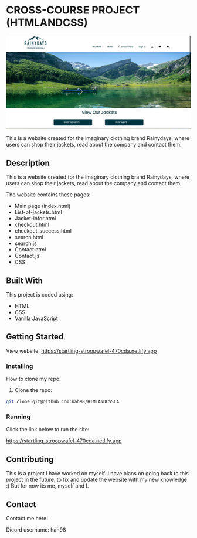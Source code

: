 # CROSS-COURSE PROJECT (HTMLANDCSS)

![image](./images/Skjermbilde%202023-05-31%20kl.%2014.50.56.png)

This is a website created for the imaginary clothing brand Rainydays, where users can shop their jackets,
read about the company and contact them.

## Description

This is a website created for the imaginary clothing brand Rainydays, where users can shop their jackets,
read about the company and contact them.

The website contains these pages:

- Main page (index.html)
- List-of-jackets.html
- Jacket-infor.html
- checkout.html
- checkout-success.html
- search.html
- search.js
- Contact.html
- Contact.js
- CSS

## Built With

This project is coded using:

- HTML
- CSS
- Vanilla JavaScript

## Getting Started

View website: https://startling-stroopwafel-470cda.netlify.app

### Installing

How to clone my repo: 

1. Clone the repo:

```bash
git clone git@github.com:hah98/HTMLANDCSSCA
```

### Running

Click the link below to run the site:

https://startling-stroopwafel-470cda.netlify.app

## Contributing

This is a project I have worked on myself. I have plans on going back to this project in the future, to fix and update the website with my new knowledge :) But for now its me, myself and I.

## Contact

Contact me here:

Dicord username: hah98
